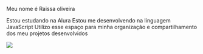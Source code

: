 Meu nome é Raissa oliveira

Estou estudando na Alura
Estou me desenvolvendo na linguagem JavaScript
Utilizo esse espaço para minha organização e compartilhamento dos meu projetos desenvolvidos

![](https://s2-g1.glbimg.com/0NXv1Z9UGUQsVg4zmByIka_NkME=/0x0:620x726/1000x0/smart/filters:strip_icc()/s.glbimg.com/jo/g1/f/original/2013/03/08/cavalozuao1.jpg)

